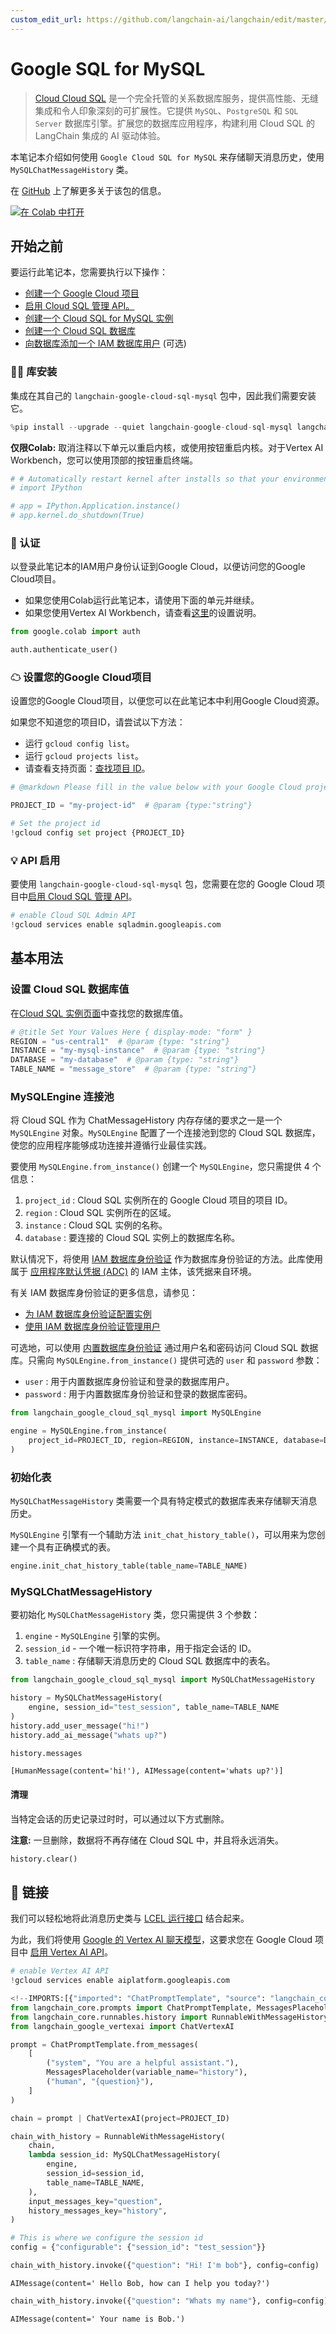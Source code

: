 ```yaml
---
custom_edit_url: https://github.com/langchain-ai/langchain/edit/master/docs/docs/integrations/memory/google_sql_mysql.ipynb
---
```

# Google SQL for MySQL

> [Cloud Cloud SQL](https://cloud.google.com/sql) 是一个完全托管的关系数据库服务，提供高性能、无缝集成和令人印象深刻的可扩展性。它提供 `MySQL`、`PostgreSQL` 和 `SQL Server` 数据库引擎。扩展您的数据库应用程序，构建利用 Cloud SQL 的 LangChain 集成的 AI 驱动体验。

本笔记本介绍如何使用 `Google Cloud SQL for MySQL` 来存储聊天消息历史，使用 `MySQLChatMessageHistory` 类。

在 [GitHub](https://github.com/googleapis/langchain-google-cloud-sql-mysql-python/) 上了解更多关于该包的信息。

[![在 Colab 中打开](https://colab.research.google.com/assets/colab-badge.svg)](https://colab.research.google.com/github/googleapis/langchain-google-cloud-sql-mysql-python/blob/main/docs/chat_message_history.ipynb)

## 开始之前

要运行此笔记本，您需要执行以下操作：

* [创建一个 Google Cloud 项目](https://developers.google.com/workspace/guides/create-project)
* [启用 Cloud SQL 管理 API。](https://console.cloud.google.com/marketplace/product/google/sqladmin.googleapis.com)
* [创建一个 Cloud SQL for MySQL 实例](https://cloud.google.com/sql/docs/mysql/create-instance)
* [创建一个 Cloud SQL 数据库](https://cloud.google.com/sql/docs/mysql/create-manage-databases)
* [向数据库添加一个 IAM 数据库用户](https://cloud.google.com/sql/docs/mysql/add-manage-iam-users#creating-a-database-user) (可选)

### 🦜🔗 库安装
集成在其自己的 `langchain-google-cloud-sql-mysql` 包中，因此我们需要安装它。


```python
%pip install --upgrade --quiet langchain-google-cloud-sql-mysql langchain-google-vertexai
```

**仅限Colab:** 取消注释以下单元以重启内核，或使用按钮重启内核。对于Vertex AI Workbench，您可以使用顶部的按钮重启终端。


```python
# # Automatically restart kernel after installs so that your environment can access the new packages
# import IPython

# app = IPython.Application.instance()
# app.kernel.do_shutdown(True)
```

### 🔐 认证
以登录此笔记本的IAM用户身份认证到Google Cloud，以便访问您的Google Cloud项目。

* 如果您使用Colab运行此笔记本，请使用下面的单元并继续。
* 如果您使用Vertex AI Workbench，请查看[这里](https://github.com/GoogleCloudPlatform/generative-ai/tree/main/setup-env)的设置说明。


```python
from google.colab import auth

auth.authenticate_user()
```

### ☁ 设置您的Google Cloud项目
设置您的Google Cloud项目，以便您可以在此笔记本中利用Google Cloud资源。

如果您不知道您的项目ID，请尝试以下方法：

* 运行 `gcloud config list`。
* 运行 `gcloud projects list`。
* 请查看支持页面：[查找项目 ID](https://support.google.com/googleapi/answer/7014113)。


```python
# @markdown Please fill in the value below with your Google Cloud project ID and then run the cell.

PROJECT_ID = "my-project-id"  # @param {type:"string"}

# Set the project id
!gcloud config set project {PROJECT_ID}
```

### 💡 API 启用
要使用 `langchain-google-cloud-sql-mysql` 包，您需要在您的 Google Cloud 项目中[启用 Cloud SQL 管理 API](https://console.cloud.google.com/flows/enableapi?apiid=sqladmin.googleapis.com)。


```python
# enable Cloud SQL Admin API
!gcloud services enable sqladmin.googleapis.com
```

## 基本用法

### 设置 Cloud SQL 数据库值
在[Cloud SQL 实例页面](https://console.cloud.google.com/sql?_ga=2.223735448.2062268965.1707700487-2088871159.1707257687)中查找您的数据库值。


```python
# @title Set Your Values Here { display-mode: "form" }
REGION = "us-central1"  # @param {type: "string"}
INSTANCE = "my-mysql-instance"  # @param {type: "string"}
DATABASE = "my-database"  # @param {type: "string"}
TABLE_NAME = "message_store"  # @param {type: "string"}
```

### MySQLEngine 连接池

将 Cloud SQL 作为 ChatMessageHistory 内存存储的要求之一是一个 `MySQLEngine` 对象。`MySQLEngine` 配置了一个连接池到您的 Cloud SQL 数据库，使您的应用程序能够成功连接并遵循行业最佳实践。

要使用 `MySQLEngine.from_instance()` 创建一个 `MySQLEngine`，您只需提供 4 个信息：

1. `project_id` : Cloud SQL 实例所在的 Google Cloud 项目的项目 ID。
1. `region` : Cloud SQL 实例所在的区域。
1. `instance` : Cloud SQL 实例的名称。
1. `database` : 要连接的 Cloud SQL 实例上的数据库名称。

默认情况下，将使用 [IAM 数据库身份验证](https://cloud.google.com/sql/docs/mysql/iam-authentication#iam-db-auth) 作为数据库身份验证的方法。此库使用属于 [应用程序默认凭据 (ADC)](https://cloud.google.com/docs/authentication/application-default-credentials) 的 IAM 主体，该凭据来自环境。

有关 IAM 数据库身份验证的更多信息，请参见：

* [为 IAM 数据库身份验证配置实例](https://cloud.google.com/sql/docs/mysql/create-edit-iam-instances)
* [使用 IAM 数据库身份验证管理用户](https://cloud.google.com/sql/docs/mysql/add-manage-iam-users)

可选地，可以使用 [内置数据库身份验证](https://cloud.google.com/sql/docs/mysql/built-in-authentication) 通过用户名和密码访问 Cloud SQL 数据库。只需向 `MySQLEngine.from_instance()` 提供可选的 `user` 和 `password` 参数：

* `user` : 用于内置数据库身份验证和登录的数据库用户。
* `password` : 用于内置数据库身份验证和登录的数据库密码。



```python
from langchain_google_cloud_sql_mysql import MySQLEngine

engine = MySQLEngine.from_instance(
    project_id=PROJECT_ID, region=REGION, instance=INSTANCE, database=DATABASE
)
```

### 初始化表
`MySQLChatMessageHistory` 类需要一个具有特定模式的数据库表来存储聊天消息历史。

`MySQLEngine` 引擎有一个辅助方法 `init_chat_history_table()`，可以用来为您创建一个具有正确模式的表。


```python
engine.init_chat_history_table(table_name=TABLE_NAME)
```

### MySQLChatMessageHistory

要初始化 `MySQLChatMessageHistory` 类，您只需提供 3 个参数：

1. `engine` - `MySQLEngine` 引擎的实例。
1. `session_id` - 一个唯一标识符字符串，用于指定会话的 ID。
1. `table_name` : 存储聊天消息历史的 Cloud SQL 数据库中的表名。


```python
from langchain_google_cloud_sql_mysql import MySQLChatMessageHistory

history = MySQLChatMessageHistory(
    engine, session_id="test_session", table_name=TABLE_NAME
)
history.add_user_message("hi!")
history.add_ai_message("whats up?")
```


```python
history.messages
```



```output
[HumanMessage(content='hi!'), AIMessage(content='whats up?')]
```


#### 清理
当特定会话的历史记录过时时，可以通过以下方式删除。

**注意:** 一旦删除，数据将不再存储在 Cloud SQL 中，并且将永远消失。


```python
history.clear()
```

## 🔗 链接

我们可以轻松地将此消息历史类与 [LCEL 运行接口](/docs/how_to/message_history) 结合起来。

为此，我们将使用 [Google 的 Vertex AI 聊天模型](/docs/integrations/chat/google_vertex_ai_palm)，这要求您在 Google Cloud 项目中 [启用 Vertex AI API](https://console.cloud.google.com/flows/enableapi?apiid=aiplatform.googleapis.com)。



```python
# enable Vertex AI API
!gcloud services enable aiplatform.googleapis.com
```


```python
<!--IMPORTS:[{"imported": "ChatPromptTemplate", "source": "langchain_core.prompts", "docs": "https://python.langchain.com/api_reference/core/prompts/langchain_core.prompts.chat.ChatPromptTemplate.html", "title": "Google SQL for MySQL"}, {"imported": "MessagesPlaceholder", "source": "langchain_core.prompts", "docs": "https://python.langchain.com/api_reference/core/prompts/langchain_core.prompts.chat.MessagesPlaceholder.html", "title": "Google SQL for MySQL"}, {"imported": "RunnableWithMessageHistory", "source": "langchain_core.runnables.history", "docs": "https://python.langchain.com/api_reference/core/runnables/langchain_core.runnables.history.RunnableWithMessageHistory.html", "title": "Google SQL for MySQL"}]-->
from langchain_core.prompts import ChatPromptTemplate, MessagesPlaceholder
from langchain_core.runnables.history import RunnableWithMessageHistory
from langchain_google_vertexai import ChatVertexAI
```


```python
prompt = ChatPromptTemplate.from_messages(
    [
        ("system", "You are a helpful assistant."),
        MessagesPlaceholder(variable_name="history"),
        ("human", "{question}"),
    ]
)

chain = prompt | ChatVertexAI(project=PROJECT_ID)
```


```python
chain_with_history = RunnableWithMessageHistory(
    chain,
    lambda session_id: MySQLChatMessageHistory(
        engine,
        session_id=session_id,
        table_name=TABLE_NAME,
    ),
    input_messages_key="question",
    history_messages_key="history",
)
```


```python
# This is where we configure the session id
config = {"configurable": {"session_id": "test_session"}}
```


```python
chain_with_history.invoke({"question": "Hi! I'm bob"}, config=config)
```



```output
AIMessage(content=' Hello Bob, how can I help you today?')
```



```python
chain_with_history.invoke({"question": "Whats my name"}, config=config)
```



```output
AIMessage(content=' Your name is Bob.')
```

